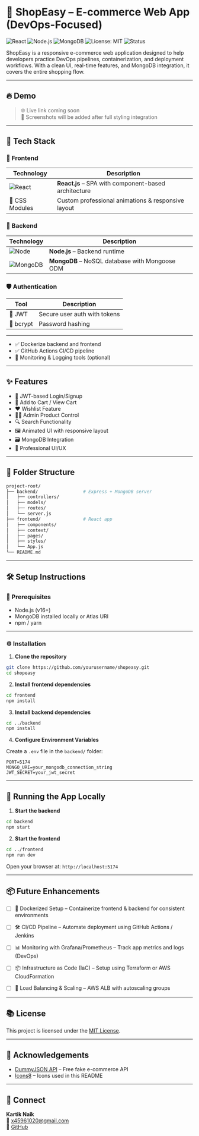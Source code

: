 # 🛒 ShopEasy – E-commerce Web App (DevOps-Focused)

![React](https://img.shields.io/badge/Frontend-React-blue?logo=react)
![Node.js](https://img.shields.io/badge/Backend-Node.js-green?logo=node.js)
![MongoDB](https://img.shields.io/badge/Database-MongoDB-brightgreen?logo=mongodb)
![License: MIT](https://img.shields.io/badge/License-MIT-yellow.svg)
![Status](https://img.shields.io/badge/status-Development-informational)

ShopEasy is a responsive e-commerce web application designed to help developers practice DevOps pipelines, containerization, and deployment workflows. With a clean UI, real-time features, and MongoDB integration, it covers the entire shopping flow.

---

## 🔥 Demo

> 🌐 Live link coming soon  
> 📸 Screenshots will be added after full styling integration

---

## 🧰 Tech Stack

### 🚀 Frontend
| Technology | Description |
|------------|-------------|
| ![React](https://img.icons8.com/color/48/000000/react-native.png) | **React.js** – SPA with component-based architecture |
| 🎨 CSS Modules | Custom professional animations & responsive layout |

### 🔧 Backend
| Technology | Description |
|------------|-------------|
| ![Node](https://img.icons8.com/color/48/nodejs.png) | **Node.js** – Backend runtime |
| ![MongoDB](https://img.icons8.com/color/48/mongodb.png) | **MongoDB** – NoSQL database with Mongoose ODM |

### 🛡️ Authentication
| Tool | Description |
|------|-------------|
| 🔐 JWT | Secure user auth with tokens |
| 🔏 bcrypt | Password hashing |

---
- ✅ Dockerize backend and frontend
- ✅ GitHub Actions CI/CD pipeline
- 🧩 Monitoring & Logging tools (optional)

---

## ✨ Features

- 🔐 JWT-based Login/Signup
- 🛒 Add to Cart / View Cart
- ❤️ Wishlist Feature
- 🧑‍💼 Admin Product Control
- 🔍 Search Functionality
- 🖼️ Animated UI with responsive layout
- 🗃️ MongoDB Integration
- 🌈 Professional UI/UX

---

## 📁 Folder Structure

```bash
project-root/
├── backend/                 # Express + MongoDB server
│   ├── controllers/
│   ├── models/
│   ├── routes/
│   └── server.js
├── frontend/                # React app
│   ├── components/
│   ├── context/
│   ├── pages/
│   ├── styles/
│   └── App.js
└── README.md
```

---

## 🛠️ Setup Instructions

### 📌 Prerequisites

- Node.js (v16+)
- MongoDB installed locally or Atlas URI
- npm / yarn

---

### ⚙️ Installation

1. **Clone the repository**

```bash
git clone https://github.com/yourusername/shopeasy.git
cd shopeasy
```

2. **Install frontend dependencies**

```bash
cd frontend
npm install
```

3. **Install backend dependencies**

```bash
cd ../backend
npm install
```

4. **Configure Environment Variables**

Create a `.env` file in the `backend/` folder:

```env
PORT=5174
MONGO_URI=your_mongodb_connection_string
JWT_SECRET=your_jwt_secret
```

---

## 🏁 Running the App Locally

1. **Start the backend**

```bash
cd backend
npm start
```

2. **Start the frontend**

```bash
cd ../frontend
npm run dev
```

Open your browser at: `http://localhost:5174`

---



## 📦 Future Enhancements

- [ ] 🐳 Dockerized Setup – Containerize frontend & backend for consistent environments  
- [ ] 🛠️ CI/CD Pipeline – Automate deployment using GitHub Actions / Jenkins   
- [ ] 📊 Monitoring with Grafana/Prometheus – Track app metrics and logs (DevOps)  
- [ ] 📦 Infrastructure as Code (IaC) – Setup using Terraform or AWS CloudFormation  
- [ ] 🚦 Load Balancing & Scaling – AWS ALB with autoscaling groups


---

## 📚 License

This project is licensed under the [MIT License](LICENSE).

---

## 🙌 Acknowledgements

- [DummyJSON API](https://dummyjson.com) – Free fake e-commerce API
- [Icons8](https://icons8.com) – Icons used in this README

---

## 🤝 Connect

**Kartik Naik**  
📧 [x45961020@gmail.com](mailto:x45961020@gmail.com)   
🐙 [GitHub](https://github.com/KARTIKNAIK18)

